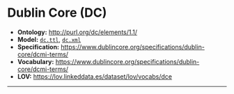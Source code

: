 # Dublin Core (DC)

- **Ontology:** http://purl.org/dc/elements/1.1/
- **Model:** [`dc.ttl`](local/dc.ttl), [`dc.xml`](local/dc.xml)
- **Specification:** https://www.dublincore.org/specifications/dublin-core/dcmi-terms/
- **Vocabulary:** https://www.dublincore.org/specifications/dublin-core/dcmi-terms/
- **LOV:** https://lov.linkeddata.es/dataset/lov/vocabs/dce

---

